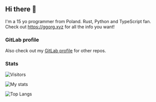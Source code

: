 ## Hi there 👋

I'm a 15 yo programmer from Poland. Rust, Python and TypeScript fan. Check out https://ggorg.xyz for all the info you want!

### GitLab profile
Also check out my [GitLab profile](https://gitlab.com/GGORG) for other repos.

### Stats
![Visitors](https://komarev.com/ghpvc/?username=GGORG0)

![My stats](https://github-readme-stats.vercel.app/api?username=GGORG0&count_private=true&theme=dark&show_icons=true)

![Top Langs](https://github-readme-stats.vercel.app/api/top-langs/?username=GGORG0&count_private=true&theme=dark&show_icons=true&hide_langs_below=1")
